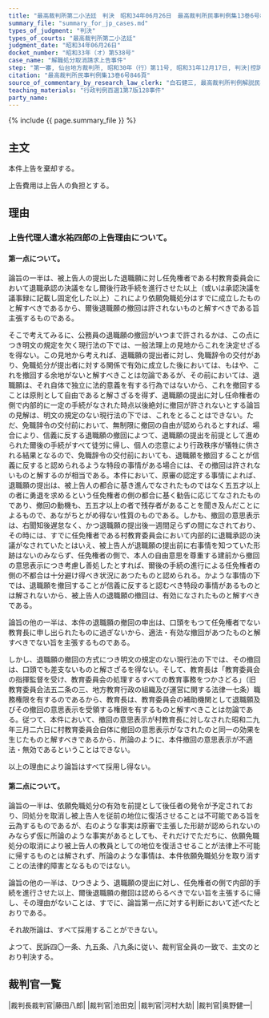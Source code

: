 ```yaml
---
title: "最高裁判所第二小法廷　判決　昭和34年06月26日　最高裁判所民事判例集13巻6号846頁"
summary_file: "summary_for_jp_cases.md"
types_of_judgment: "判決"
types_of_courts: "最高裁判所第二小法廷"
judgment_date: "昭和34年06月26日"
docket_number: "昭和33年（オ）第538号"
case_name: "解職処分取消請求上告事件"
step: "第一審, 仙台地方裁判所, 昭和30年（行）第11号, 昭和31年12月17日, 判決|控訴審, 仙台高等裁判所, 昭和32年（ネ）第86号, 昭和33年2月26日, 判決"
citation: "最高裁判所民事判例集13巻6号846頁"
source_of_commentary_by_research_law_clerk: "白石健三, 最高裁判所判例解説民事篇昭和34年度109頁"
teaching_materials: "行政判例百選1第7版128事件"
party_name:
---
```



{% include {{ page.summary_file }}  %}



## 主文


本件上告を棄却する。

上告費用は上告人の負担とする。





## 理由


### 上告代理人遣水祐四郎の上告理由について。

#### 第一点について。

論旨の一半は、被上告人の提出した退職願に対し任免権者である村教育委員会において退職承認の決議をなし爾後行政手続を進行させた以上（或いは承認決議を議事録に記載し固定化した以上）これにより依願免職処分はすでに成立したものと解すべきであるから、爾後退職願の撤回は許されないものと解すべきである旨主張するものである。

そこで考えてみるに、公務員の退職願の撤回がいつまで許されるかは、この点につき明文の規定を欠く現行法の下では、一般法理上の見地からこれを決定せざるを得ない。この見地から考えれば、退職願の提出者に対し、免職辞令の交付があり、免職処分が提出者に対する関係で有効に成立した後においては、もはや、これを撤回する余地がないと解すべきことは勿論であるが、その前においては、退職願は、それ自体で独立に法的意義を有する行為ではないから、これを撤回することは原則として自由であると解さざるを得ず、退職願の提出に対し任命権者の側で内部的に一定の手続がなされた時点以後絶対に撤回が許されないとする論旨の見解は、明文の規定のない現行法の下では、これをとることはできない。ただ、免職辞令の交付前において、無制限に撤回の自由が認められるとすれば、場合により、信義に反する退職願の撤回によつて、退職願の提出を前提として進められた爾後の手続がすべて徒労に帰し、個人の恣意により行政秩序が犠牲に供される結果となるので、免職辞令の交付前においても、退職願を撤回することが信義に反すると認められるような特段の事情がある場合には、その撤回は許されないものと解するのが相当である。本件において、原審の認定する事情によれば、退職願の提出は、被上告人の都合に基き進んでなされたものではなく五五才以上の者に勇退を求めるという任免権者の側の都合に基く勧告に応じてなされたものであり、撤回の動機も、五五才以上の者で残存者があることを聞き及んだことによるもので、あながちとがめ得ない性質のものである。しかも、撤回の意思表示は、右聞知後遅怠なく、かつ退職願の提出後一週間足らずの間になされており、その時には、すでに任免権者である村教育委員会において内部的に退職承認の決議がなされていたとはいえ、被上告人が退職願の提出前に右事情を知つていた形跡はないのみならず、任免権者の側で、本人の自由意思を尊重する建前から撤回の意思表示につき考慮し善処したとすれば、爾後の手続の進行による任免権者の側の不都合は十分避け得べき状況にあつたものと認められる。かような事情の下では、退職願を撤回することが信義に反すると認むべき特段の事情があるものとは解されないから、被上告人の退職願の撤回は、有効になされたものと解すべきである。

論旨の他の一半は、本件の退職願の撤回の申出は、口頭をもつて任免権者でない教育長に申し出られたものに過ぎないから、適法・有効な撤回があつたものと解すべきでない旨を主張するものである。

しかし、退職願の撤回の方式につき明文の規定のない現行法の下では、その撤回は、口頭でも差支ないものと解さざるを得ない。そして、教育長は「教育委員会の指揮監督を受け、教育委員会の処理するすべての教育事務をつかさどる」（旧教育委員会法五二条の三、地方教育行政の組織及び運営に関する法律一七条）職務権限を有するのであるから、教育長は、教育委員会の補助機関として退職願及びその撤回の意思表示を受領する権限を有するものと解すべきことは勿論である。従つて、本件において、撤回の意思表示が村教育長に対しなされた昭和二九年三月二六日に村教育委員会自体に撤回の意思表示がなされたのと同一の効果を生じたものと解すべきであるから、所論のように、本件撤回の意思表示が不適法・無効であるということはできない。

以上の理由により論旨はすべて採用し得ない。

#### 第二点について。

論旨の一半は、依願免職処分の有効を前提として後任者の発令が予定されており、同処分を取消し被上告人を従前の地位に復活させることは不可能である旨を云為するものであるが、右のような事実は原審で主張した形跡が認められないのみならず仮に所論のような事実があるとしても、それだけでただちに、依願免職処分の取消により被上告人の教員としての地位を復活させることが法律上不可能に帰するものとは解されず、所論のような事情は、本件依願免職処分を取り消すことの法律的障害となるものではない。

論旨の他の一半は、ひつきよう、退職願の提出に対し、任免権者の側で内部的手続を進行させた以上、爾後退職願の撤回は認めらるべきでない旨を主張するに帰し、その理由がないことは、すでに、論旨第一点に対する判断において述べたとおりである。

それ故所論は、すべて採用することができない。

よつて、民訴四〇一条、九五条、八九条に従い、裁判官全員の一致で、主文のとおり判決する。

## 裁判官一覧

|裁判長裁判官|藤田八郎|
|裁判官|池田克|
|裁判官|河村大助|
|裁判官|奥野健一|

